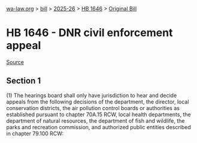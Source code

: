 [wa-law.org](/) > [bill](/bill/) > [2025-26](/bill/2025-26/) > [HB 1646](/bill/2025-26/hb/1646/) > [Original Bill](/bill/2025-26/hb/1646/1/)

# HB 1646 - DNR civil enforcement appeal

[Source](http://lawfilesext.leg.wa.gov/biennium/2025-26/Pdf/Bills/House%20Bills/1646.pdf)

## Section 1
(1) The hearings board shall only have jurisdiction to hear and decide appeals from the following decisions of the department, the director, local conservation districts, the air pollution control boards or authorities as established pursuant to chapter 70A.15 RCW, local health departments, the department of natural resources, the department of fish and wildlife, the parks and recreation commission, and authorized public entities described in chapter 79.100 RCW:
